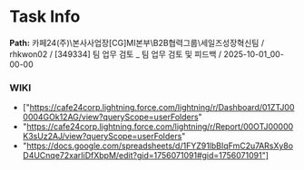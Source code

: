 # Task Info

**Path:** 카페24(주)\본사사업장\[CG]MI본부\B2B협력그룹\세일즈성장혁신팀 / rhkwon02 / [349334] 팀 업무 검토 _ 팀 업무 검토 및 피드백 / 2025-10-01_00-00-00

### WIKI
- ["https://cafe24corp.lightning.force.com/lightning/r/Dashboard/01ZTJ000004GOk12AG/view?queryScope=userFolders"
- "https://cafe24corp.lightning.force.com/lightning/r/Report/00OTJ00000K3sUz2AJ/view?queryScope=userFolders"
- "https://docs.google.com/spreadsheets/d/1FYZ91lbBIqFmC2u7ARsXy8oD4UCnqe72xarIiDfXbpM/edit?gid=1756071091#gid=1756071091"]

